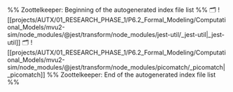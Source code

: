 %% Zoottelkeeper: Beginning of the autogenerated index file list  %%
🗂️ ![[projects/AUTX/01_RESEARCH_PHASE_1/P6.2_Formal_Modeling/Computational_Models/mvu2-sim/node_modules/@jest/transform/node_modules/jest-util/_jest-util|_jest-util]]
🗂️ ![[projects/AUTX/01_RESEARCH_PHASE_1/P6.2_Formal_Modeling/Computational_Models/mvu2-sim/node_modules/@jest/transform/node_modules/picomatch/_picomatch|_picomatch]]
%% Zoottelkeeper: End of the autogenerated index file list  %%
